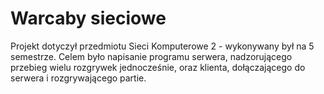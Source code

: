 # Warcaby sieciowe
Projekt dotyczył przedmiotu Sieci Komputerowe 2 - wykonywany był na 5 semestrze.
Celem było napisanie programu serwera, nadzorującego przebieg wielu rozgrywek jednocześnie, oraz klienta, dołączającego do serwera i rozgrywającego partie.
